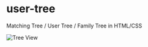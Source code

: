 # user-tree
Matching Tree / User Tree / Family Tree in HTML/CSS

![Tree View](https://user-images.githubusercontent.com/19749993/115228135-038c6700-a12f-11eb-88b3-f99992417cca.png)
